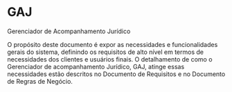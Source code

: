 # GAJ
Gerenciador de Acompanhamento Jurídico

O propósito deste documento é expor as necessidades e funcionalidades gerais do sistema, 
definindo os requisitos de alto nível em termos de necessidades dos clientes e usuários 
finais. O detalhamento de como o Gerenciador de acompanhamento Jurídico, GAJ, atinge 
essas necessidades estão descritos no Documento de Requisitos e no Documento de 
Regras de Negócio.


